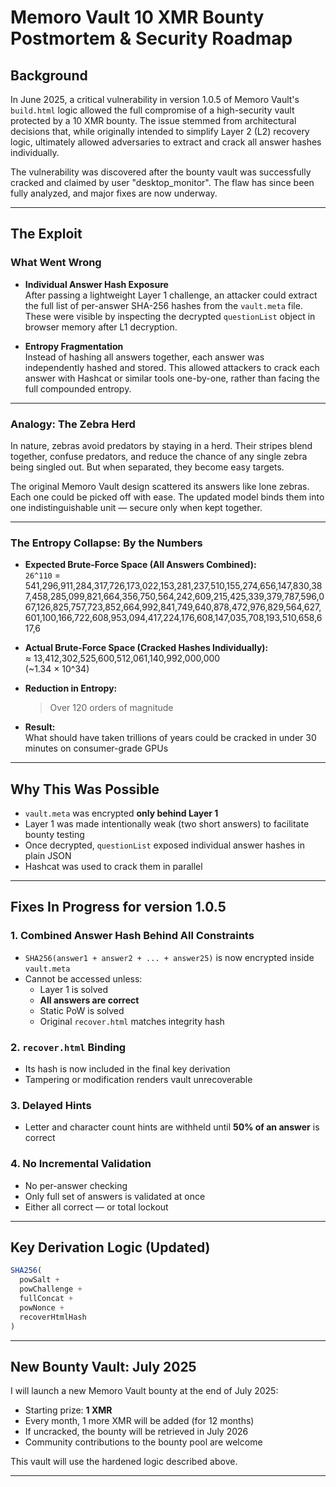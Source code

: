 # Memoro Vault 10 XMR Bounty Postmortem & Security Roadmap

## Background

In June 2025, a critical vulnerability in version 1.0.5 of Memoro Vault's `build.html` logic allowed the full compromise of a high-security vault protected by a 10 XMR bounty. The issue stemmed from architectural decisions that, while originally intended to simplify Layer 2 (L2) recovery logic, ultimately allowed adversaries to extract and crack all answer hashes individually.

The vulnerability was discovered after the bounty vault was successfully cracked and claimed by user "desktop_monitor". The flaw has since been fully analyzed, and major fixes are now underway.

---

## The Exploit

### What Went Wrong

- **Individual Answer Hash Exposure**  
  After passing a lightweight Layer 1 challenge, an attacker could extract the full list of per-answer SHA-256 hashes from the `vault.meta` file. These were visible by inspecting the decrypted `questionList` object in browser memory after L1 decryption.

- **Entropy Fragmentation**  
  Instead of hashing all answers together, each answer was independently hashed and stored. This allowed attackers to crack each answer with Hashcat or similar tools one-by-one, rather than facing the full compounded entropy.

---

### Analogy: The Zebra Herd

In nature, zebras avoid predators by staying in a herd. Their stripes blend together, confuse predators, and reduce the chance of any single zebra being singled out. But when separated, they become easy targets.

The original Memoro Vault design scattered its answers like lone zebras. Each one could be picked off with ease. The updated model binds them into one indistinguishable unit — secure only when kept together.

---

### The Entropy Collapse: By the Numbers

- **Expected Brute-Force Space (All Answers Combined):**  
  `26^110` =  
  541,296,911,284,317,726,173,022,153,281,237,510,155,274,656,147,830,387,458,285,099,821,664,356,750,564,242,609,215,425,339,379,787,596,067,126,825,757,723,852,664,992,841,749,640,878,472,976,829,564,627,601,100,166,722,608,953,094,417,224,176,608,147,035,708,193,510,658,617,6

- **Actual Brute-Force Space (Cracked Hashes Individually):**  
  ≈ 13,412,302,525,600,512,061,140,992,000,000  
  (~1.34 × 10^34)

- **Reduction in Entropy:**  
  > Over 120 orders of magnitude

- **Result:**  
  What should have taken trillions of years could be cracked in under 30 minutes on consumer-grade GPUs

---

## Why This Was Possible

- `vault.meta` was encrypted **only behind Layer 1**
- Layer 1 was made intentionally weak (two short answers) to facilitate bounty testing
- Once decrypted, `questionList` exposed individual answer hashes in plain JSON
- Hashcat was used to crack them in parallel

---

## Fixes In Progress for version 1.0.5

### 1. Combined Answer Hash Behind All Constraints
- `SHA256(answer1 + answer2 + ... + answer25)` is now encrypted inside `vault.meta`
- Cannot be accessed unless:
  - Layer 1 is solved
  - **All answers are correct**
  - Static PoW is solved
  - Original `recover.html` matches integrity hash

### 2. `recover.html` Binding
- Its hash is now included in the final key derivation
- Tampering or modification renders vault unrecoverable

### 3. Delayed Hints
- Letter and character count hints are withheld until **50% of an answer** is correct

### 4. No Incremental Validation
- No per-answer checking
- Only full set of answers is validated at once
- Either all correct — or total lockout

---

## Key Derivation Logic (Updated)

```js
SHA256(
  powSalt +
  powChallenge +
  fullConcat +
  powNonce +
  recoverHtmlHash
)
```

---

## New Bounty Vault: July 2025

I will launch a new Memoro Vault bounty at the end of July 2025:
- Starting prize: **1 XMR**
- Every month, 1 more XMR will be added (for 12 months)
- If uncracked, the bounty will be retrieved in July 2026
- Community contributions to the bounty pool are welcome

This vault will use the hardened logic described above.

---